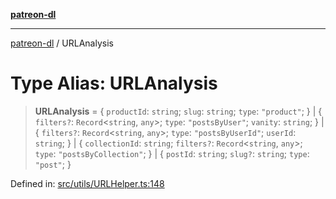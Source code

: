 [**patreon-dl**](../README.md)

***

[patreon-dl](../README.md) / URLAnalysis

# Type Alias: URLAnalysis

> **URLAnalysis** = \{ `productId`: `string`; `slug`: `string`; `type`: `"product"`; \} \| \{ `filters?`: `Record`\<`string`, `any`\>; `type`: `"postsByUser"`; `vanity`: `string`; \} \| \{ `filters?`: `Record`\<`string`, `any`\>; `type`: `"postsByUserId"`; `userId`: `string`; \} \| \{ `collectionId`: `string`; `filters?`: `Record`\<`string`, `any`\>; `type`: `"postsByCollection"`; \} \| \{ `postId`: `string`; `slug?`: `string`; `type`: `"post"`; \}

Defined in: [src/utils/URLHelper.ts:148](https://github.com/patrickkfkan/patreon-dl/blob/faebc79e7105b755ed4bb91829b93f102ad3b38c/src/utils/URLHelper.ts#L148)
